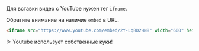 Для вставки видео с YouTube нужен тег `iframe`.

Обратите внимание на наличие `embed` в URL.

```html
<iframe src="https://www.youtube.com/embed/2Y-LqBD2HN8" width="600" height="400"></iframe>
```

!> Youtube использует собственные куки!
